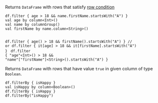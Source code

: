 <?xml version='1.0' encoding='UTF-8'?><topic xsi:noNamespaceSchemaLocation="https://resources.jetbrains.com/stardust/topic.v2.xsd" meta-keywords="" xmlns:xsi="http://www.w3.org/2001/XMLSchema-instance" id="filter" title="filter" _md-based="true"> 
<p _o="92" _o-sc="4,0" _o-l="4" _o-e="5,0" _o-tl="-1" _o-s="4,0" _o-cl="0" id="1fd7f9f7">Returns <code _o="100" _o-sc="4,9" _o-l="4" _o-e="4,19" _o-tl="-1" _o-s="4,8" _o-cl="8" id="afe10bdc">DataFrame</code> with rows that satisfy <a _o="135" _o-sc="4,44" LinkStatus="UNKNOWN" _o-l="4" _o-e="4,85" _o-tl="-1" _o-s="4,43" href="DataRow.md#row-conditions" _o-cl="43" id="69990010">row condition</a></p>

<tabs id="85b2ab9c">
<tab id="10828b22" title="Properties">
<code _o="231" _o-sc="11,0" _o-l="10" _o-e="12,3" _o-tl="26" _o-s="10,0" style="block" _o-cl="0" id="a26c78df" lang="kotlin">df.filter { age > 18 &amp;&amp; name.firstName.startsWith("A") }
</code>
</tab>
<tab _o="303" _o-sc="14,6" _o-l="14" _o-e="16,0" _o-tl="5" _o-s="14,0" _o-cl="0" id="600fe5a3" title="Accessors">
<code _o="335" _o-sc="18,0" _o-l="17" _o-e="25,3" _o-tl="31" _o-s="17,0" style="block" _o-cl="0" id="261bec0c" lang="kotlin">val age by column&lt;Int>()
val name by columnGroup()
val firstName by name.column&lt;String>()

df.filter { age() > 18 &amp;&amp; firstName().startsWith("A") }
// or
df.filter { it[age] > 18 &amp;&amp; it[firstName].startsWith("A") }
</code>
</tab>
<tab _o="563" _o-sc="27,6" _o-l="27" _o-e="29,0" _o-tl="5" _o-s="27,0" _o-cl="0" id="af70e3b" title="Strings">
<code _o="593" _o-sc="31,0" _o-l="30" _o-e="32,3" _o-tl="31" _o-s="30,0" style="block" _o-cl="0" id="f185c1d7" lang="kotlin">df.filter { "age"&lt;Int>() > 18 &amp;&amp; "name"["firstName"]&lt;String>().startsWith("A") }
</code>
</tab></tabs>

<chapter _o="716" _o-sc="37,3" _o-l="37" _o-e="37,11" _o-tl="-1" _o-s="37,0" _o-cl="0" id="filterby" title="filterBy">
<p _o="729" _o-sc="39,0" _o-l="39" _o-e="40,0" _o-tl="-1" _o-s="39,0" _o-cl="0" id="81f8d6d">Returns <code _o="737" _o-sc="39,9" _o-l="39" _o-e="39,19" _o-tl="-1" _o-s="39,8" _o-cl="8" id="29aef525">DataFrame</code> with rows that have value <code _o="775" _o-sc="39,47" _o-l="39" _o-e="39,52" _o-tl="-1" _o-s="39,46" _o-cl="46" id="840588c3">true</code> in given column of type <code _o="806" _o-sc="39,78" _o-l="39" _o-e="39,86" _o-tl="-1" _o-s="39,77" _o-cl="77" id="4178871e">Boolean</code>.</p>

<tabs id="c615278f">
<tab id="e2dc41f1" title="Properties">
<code _o="872" _o-sc="46,0" _o-l="45" _o-e="47,3" _o-tl="-1" _o-s="45,0" style="block" _o-cl="0" id="fc72b50f" lang="kotlin">df.filterBy { isHappy }
</code>
</tab>
<tab _o="911" _o-sc="49,6" _o-l="49" _o-e="51,0" _o-tl="5" _o-s="49,0" _o-cl="0" id="62a01075" title="Accessors">
<code _o="943" _o-sc="53,0" _o-l="52" _o-e="55,3" _o-tl="39" _o-s="52,0" style="block" _o-cl="0" id="5f21e60d" lang="kotlin">val isHappy by column&lt;Boolean>()
df.filterBy { isHappy }
</code>
</tab>
<tab _o="1015" _o-sc="57,6" _o-l="57" _o-e="59,0" _o-tl="5" _o-s="57,0" _o-cl="0" id="7a5d59bb" title="Strings">
<code _o="1045" _o-sc="61,0" _o-l="60" _o-e="62,3" _o-tl="-1" _o-s="60,0" style="block" _o-cl="0" id="e4f5b86b" lang="kotlin">df.filterBy("isHappy")
</code>
</tab></tabs>

</chapter></topic>